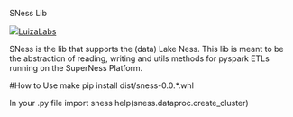  SNess Lib

[![](https://avatars2.githubusercontent.com/u/2029111?s=30)LuizaLabs](https://medium.com/luizalabs)

SNess is the lib that supports the (data) Lake Ness. This lib is meant to be the abstraction of reading, writing and utils methods for pyspark ETLs running on the SuperNess Platform.


#How to Use
    make
    pip install dist/sness-0.0.*.whl
 
In your .py file
    import sness
    help(sness.dataproc.create_cluster)
